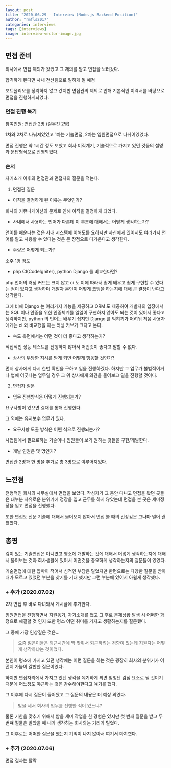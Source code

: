 ```yaml
---
layout: post
title: "2020.06.29 - Interview (Node.js Backend Position)"
author: "rmfls2017"
categories: interviews
tags: [interviews]
image: interview-vector-image.jpg
---
```


## 면접 준비

회사에서 면접 제의가 왔었고 그 제의를 받고 면접을 보러갔다.

합격하게 된다면 사내 전산팀으로 일하게 될 예정

포트폴리오를 정리하지 않고 갔지만 면접관의 제의로 인해 기본적인 이력서를 바탕으로 면접을 진행하게되었다.

### 면접 진행 복기

참여인원: 면접관 2명 (실무진 2명)

1차와 2차로 나눠져있었고 1차는 기술면접, 2차는 임원면접으로 나뉘어있었다.

면접 진행은 약 1시간 정도 보았고 회사 이직계기, 기술적으로 가지고 있던 것들의 설명과 문답형식으로 진행되었다.

### 순서

자기소개 이후의 면접관과 면접자의 질문을 적는다.

1. 면접관 질문

* 이직을 결정하게 된 이유는 무엇인가?

회사의 커뮤니케이션의 문제로 인해 이직을 결정하게 되었다.

* 사내에서 사용하는 언어가 다른데 이 부분에 대해서는 어떻게 생각하는가?

언어를 배운다는 것은 사내 시스템에 이해도를 요하지만 자신에게 있어서도 여러가지 언어를 알고 사용할 수 있다는 것은 큰 장점으로 다가온다고 생각한다.

* 주량은 어떻게 되는가?

소주 1병 정도

* php CI(CodeIgniter), python Django 를 비교한다면?

php 언어의 러닝 커브는 크지 않고 ci 도 이에 따라서 쉽게 배우고 쉽게 구현할 수 있다는 점이 있다고 생각하며 개발자 본인이 어떻게 코딩을 하는지에 대해 큰 결정이 난다고 생각한다.

그에 비해 Django 는 여러가지 기능을 제공하고 ORM 도 제공하여 개발자의 입장에서는 SQL 이나 안증을 위한 인증체계를 일일이 구현하지 않아도 되는 것이 있어서 좋다고 생각하지만, python 의 언어는 배우기 쉽지만 Django 를 익히기가 어려워 처음 사용자에게는 ci 와 비교했을 때는 러닝 커브가 크다고 본다.

* 속도 측면에서는 어떤 것이 더 좋다고 생각하는가?

직접적인 성능 테스트를 진행하지 않아서 어떤것이 좋다고 말할 수 없다.

* 상사의 부당한 지시를 받게 되면 어떻게 행동할 것인가?

먼저 상사에게 다시 한번 확인을 구하고 일을 진행하겠다. 하지만 그 업무가 불법적이거나 법에 어긋나는 업무일 경우 그 위 상사에게 의견을 물어보고 일을 진행할 것이다.

2. 면접자 질문

* 업무 진행방식은 어떻게 진행되는가?

요구사항이 있으면 결재를 통해 진행한다.

그 외에는 유지보수 업무가 있다.

* 요구사항 도출 방식은 어떤 식으로 진행되는가?

사업팀에서 필요로하는 기술이나 임원들이 보기 원하는 것들을 구현/개발한다.

* 개발 인원은 몇 명인가?

면접관 2명과 한 명을 추가로 총 3명으로 이루어져있다.

## 느낀점

전형적인 회사의 사무실에서 면접을 보았다. 작성자가 그 동안 다니고 면접을 봤던 곳들은 대부분 자유로운 분위기에 정장을 입고 근무를 하지 않았는데 면접을 본 곳은 세미정장을 입고 면접을 진행했다.

또한 면접도 전문 기술에 대해서 물어보지 않아서 면접 볼 때의 긴장감은 그나마 덜어 괜찮았다.

## 총평

깊이 있는 기술면접은 아니였고 평소에 개발하는 것에 대해서 어떻게 생각하는지에 대해서 물어보는 것과 회사생활에 있어서 어떤것을 중요하게 생각하는지의 질문들이 있었다.

기술면접에 대한 압박이 적어서 심적인 부담은 덜었지만 한편으로는 다양한 질문을 받아 내가 모르고 있었던 부분을 찾기를 기대 했지만 그런 부분에 있어서 아쉽게 생각했다.

### + 추가 (2020.07.02)

2차 면접 후 바로 다녀와서 게시글에 추가한다.

임원면접을 진행하면서 지원동기, 자기소개를 했고 그 후로 문제상황 발생 시 어떠한 과정으로 해결할 것 인지 또한 평소 어떤 취미를 가지고 생활하는지를 질문했다.

그 중에 가장 인상깊은 것은... 

> 요즘 젊은이들은 퇴근시간에 딱 맞춰서 퇴근하려는 경향이 있는데 지원자는 어떻게 생각하냐는 것이었다.

본인이 평소에 가지고 있던 생각에는 이런 질문을 하는 것은 굉장히 회사의 분위기가 어떤지 가늠이 갈만한 질문이였다.

하지만 면접자리에서 가지고 있던 생각을 얘기하게 되면 엄청난 감점 요소로 될 것이기 때문에 어느정도 야근하는 것은 감수해야한다고 얘기를 했다.

그 이후에 다시 질문이 들어왔고 그 질문의 내용은 더 예상 외였다.

> 밤을 세서 회사의 업무를 진행한 적이 있느냐?

물론 기한을 맞추기 위해서 밤을 세며 작업을 한 경험은 있지만 첫 번째 질문을 받고 두 번쨰 질물은 발았을 때 내가 생각하는 회사와는 거리가 멀었다.

그 이후로는 어떠한 질문을 했는지 기억이 나지 않아서 여기서 마치겟다.

### + 추가 (2020.07.06)

면접 결과는 탈락